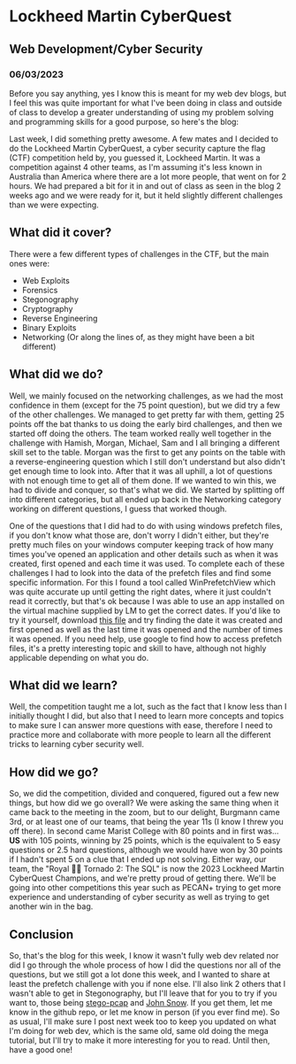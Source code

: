 # Lockheed Martin CyberQuest
## Web Development/Cyber Security
### 06/03/2023

Before you say anything, yes I know this is meant for my web dev blogs, but I feel this was quite important for what I've been doing in class and outside of class to develop a greater understanding of using my problem solving and programming skills for a good purpose, so here's the blog:

Last week, I did something pretty awesome. A few mates and I decided to do the Lockheed Martin CyberQuest, a cyber security capture the flag (CTF) competition held by, you guessed it, Lockheed Martin. It was a competition against 4 other teams, as I'm assuming it's less known in Australia than America where there are a lot more people, that went on for 2 hours. We had prepared a bit for it in and out of class as seen in the blog 2 weeks ago and we were ready for it, but it held slightly different challenges than we were expecting.

## What did it cover?
There were a few different types of challenges in the CTF, but the main ones were:
- Web Exploits
- Forensics
- Stegonography
- Cryptography
- Reverse Engineering
- Binary Exploits
- Networking
(Or along the lines of, as they might have been a bit different)

## What did we do?
Well, we mainly focused on the networking challenges, as we had the most confidence in them (except for the 75 point question), but we did try a few of the other challenges. We managed to get pretty far with them, getting 25 points off the bat thanks to us doing the early bird challenges, and then we started off doing the others. The team worked really well together in the challenge with Hamish, Morgan, Michael, Sam and I all bringing a different skill set to the table. Morgan was the first to get any points on the table with a reverse-engineering question which I still don't understand but also didn't get enough time to look into. After that it was all uphill, a lot of questions with not enough time to get all of them done. If we wanted to win this, we had to divide and conquer, so that's what we did. We started by splitting off into different categories, but all ended up back in the Networking category working on different questions, I guess that worked though.

One of the questions that I did had to do with using windows prefetch files, if you don't know what those are, don't worry I didn't either, but they're pretty much files on your windows computer keeping track of how many times you've opened an application and other details such as when it was created, first opened and each time it was used. To complete each of these challenges I had to look into the data of the prefetch files and find some specific information. For this I found a tool called WinPrefetchView which was quite accurate up until getting the right dates, where it just couldn't read it correctly, but that's ok because I was able to use an app installed on the virtual machine supplied by LM to get the correct dates. If you'd like to try it yourself, download <a href='./references/7ZFM.EXE-56DE4F9A.pf' download>this file</a> and try finding the date it was created and first opened as well as the last time it was opened and the number of times it was opened. If you need help, use google to find how to access prefetch files, it's a pretty interesting topic and skill to have, although not highly applicable depending on what you do.

## What did we learn?
Well, the competition taught me a lot, such as the fact that I know less than I initially thought I did, but also that I need to learn more concepts and topics to make sure I can answer more questions with ease, therefore I need to practice more and collaborate with more people to learn all the different tricks to learning cyber security well.

## How did we go?
So, we did the competition, divided and conquered, figured out a few new things, but how did we go overall? We were asking the same thing when it came back to the meeting in the zoom, but to our delight, Burgmann came 3rd, or at least one of our teams, that being the year 11s (I know I threw you off there). In second came Marist College with 80 points and in first was... **US** with 105 points, winning by 25 points, which is the equivalent to 5 easy questions or 2.5 hard questions, although we would have won by 30 points if I hadn't spent 5 on a clue that I ended up not solving. Either way, our team, the "Royal 🤨🤨 Tornado 2: The SQL" is now the 2023 Lockheed Martin CyberQuest Champions, and we're pretty proud of getting there. We'll be going into other competitions this year such as PECAN+ trying to get more experience and understanding of cyber security as well as trying to get another win in the bag.

## Conclusion
So, that's the blog for this week, I know it wasn't fully web dev related nor did I go through the whole process of how I did the questions nor all of the questions, but we still got a lot done this week, and I wanted to share at least the prefetch challenge with you if none else. I'll also link 2 others that I wasn't able to get in Stegonography, but I'll leave that for you to try if you want to, those being <a href='./references/stego-pcap.zip' download>stego-pcap</a> and <a href='./references/JohnSnowFull.zip' download>John Snow</a>. If you get them, let me know in the github repo, or let me know in person (if you ever find me). So as usual, I'll make sure I post next week too to keep you updated on what I'm doing for web dev, which is the same old, same old doing the mega tutorial, but I'll try to make it more interesting for you to read. Until then, have a good one!